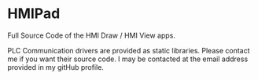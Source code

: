 # HMIPad
Full Source Code of the HMI Draw / HMI View apps.

PLC Communication drivers are provided as static libraries. Please contact me if you want their source code. I may be contacted at the email address provided in my gitHub profile.
